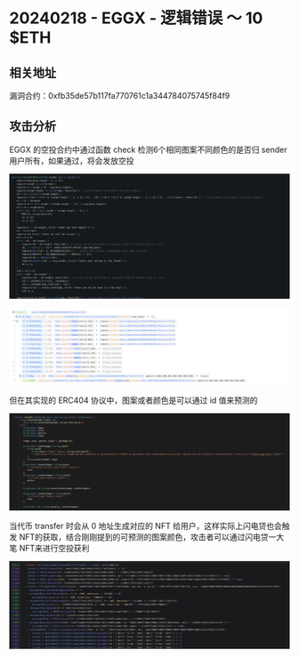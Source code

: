 # 20240218 - EGGX - 逻辑错误 ～ 10 $ETH

## 相关地址

漏洞合约：0xfb35de57b117fa770761c1a344784075745f84f9



## 攻击分析

EGGX 的空投合约中通过函数 check 检测6个相同图案不同颜色的是否归 sender用户所有，如果通过，将会发放空投

![img](../../img/1708417555713-00e516df-8410-487c-873a-45020f7a9991.png)

![img](../../img/1708417404991-8d203ccc-b116-4f44-8e2c-1d4a93748381.png)

但在其实现的 ERC404 协议中，图案或者颜色是可以通过 id 值来预测的

![img](../../img/1708417577962-1b4cc443-ca47-4986-ae12-13750da9b73f.png)

当代币 transfer 时会从 0 地址生成对应的 NFT 给用户，这样实际上闪电贷也会触发 NFT的获取，结合刚刚提到的可预测的图案颜色，攻击者可以通过闪电贷一大笔 NFT来进行空投获利

![img](../../img/1708418664189-81fe4044-c06b-408b-8c31-fcf505ebb45c.png)